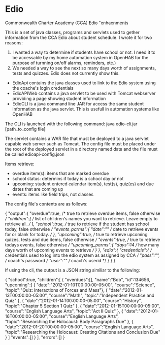 # Edio
Commonwealth Charter Academy (CCA) Edio "enhacnments

This is a set of java classes, programs and servlets used to gether information from the CCA Edio about student schedule. I wrote it for two reasons:

  1) I wanted a way to determine if students have school or not. I need it to be accessable by my home automation system in OpenHAB for the purpose of turnning on/off alarms,        reminders, etc.)
  2) We needed a way to see the next so many days worth of assignments, tests and quizzes. Edio does not currently show this.

+ EdioApi contains the java classes used to link to the Edio system using the coache's login credentials
+ EdioAPIWeb contains a java servlet to be used with Tomcat webserver providing a page showing student information
+ EdioCLI is a java command line JAR for access the same student information as the java servlet. This is usefull in automation systems like OpenHAB

The CLI is launched with the following command:
  java edio-cli.jar [path_to_config file]

The servlet contains a WAR file that must be deployed to a java servlet capable web server such as Tomcat. The config file must be placed under the 
root of the deployed servlet in a directory named data and the file must be called edioapi-config.json

Items retrieve:
  + overdue item(s): items that are marked overdue
  + school status: determins if today is a school day or not
  + upcoming: student entered calendar item(s), test(s), quiz(es) and due dates that are coming up
  + events: items like field trips, not classes.
 
The config file's contents are as follows:

  {
    "output":{
      "overdue":true,   /* true to retrieve overdue items, false otherwise */
      "children":[
        /* list of children's names you want to retrieve. Leave empty to retrieve all. */
      ],
      "school":true,    /* true to retrieve if the student has school today, false otherwise */
      "events_parms":{
        "date":""       /* date to retrieve events for or blank for today. */
      },
      "upcoming":true,  /* true to retrieve upcoming quizes, tests and due items, false otherwise */
      "events":true,    /* true to retrieve todays events, false otherwise */
      "upcoming_parms":{
        "days":14       /* how many days worth of upcoming events to retrieve */
      }
    },
    "edio":{
      "credentials":{ /* credentials used to log into the edio system as assigned by CCA */
        "pass":"",    /* coach's password */
        "user":""     /* coach's userid */
      }
    }
  }
  
If using the cli, the output is a JSON string similiar to the following:

  {
    "school":true,
    "children":[
      {
        "overdues":[],
        "name":"Bob",
        "id":134656,
        "upcoming":[
          {
            "date":"2012-01-10T00:00:00-05:00",
            "course":"Science",
            "topic":"Quiz: Interactions of Forces and Mass"},
          {
            "date":"2012-01-13T00:00:00-05:00",
            "course":"Math",
            "topic":"Independent Practice and Quiz"
          },
          {
            "date":"2012-01-14T00:00:00-05:00",
            "course":"History",
            "topic":"Chapter 5 Section 1 Quiz"
          },
          {
            "date":"2012-01-15T00:00:00-05:00",
            "course":"English Language Arts",
            "topic":"Act II Quiz"
          },
          {
            "date":"2012-01-16T00:00:00-05:00",
            "course":"English Language Arts",
            "topic":"Researching the Holocaust: Body Paragraphs Due"
          },
          {
            "date":"2012-01-20T00:00:00-05:00",
            "course":"English Language Arts",
            "topic":"Researching the Holocaust: Creating Citations and Conclusion Due"
          }
        ]
        "events":[]
      }
    ],
  "errors":[]
}
